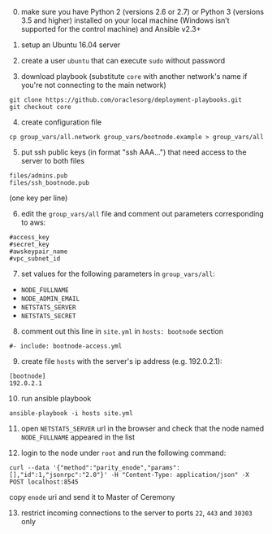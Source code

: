 0. make sure you have Python 2 (versions 2.6 or 2.7) or Python 3 (versions 3.5 and higher) installed on your local machine (Windows isn’t supported for the control machine) and Ansible v2.3+

1. setup an Ubuntu 16.04 server

2. create a user `ubuntu` that can execute `sudo` without password

3. download playbook (substitute `core` with another network's name if you're not connecting to the main network)
```
git clone https://github.com/oraclesorg/deployment-playbooks.git
git checkout core
```

4. create configuration file
```
cp group_vars/all.network group_vars/bootnode.example > group_vars/all
```

5. put ssh public keys (in format "ssh AAA...") that need access to the server to both files
```
files/admins.pub
files/ssh_bootnode.pub
```
(one key per line)

6. edit the `group_vars/all` file and comment out parameters corresponding to aws:
```
#access_key
#secret_key
#awskeypair_name
#vpc_subnet_id
```

7. set values for the following parameters in `group_vars/all`:
* `NODE_FULLNAME`
* `NODE_ADMIN_EMAIL`
* `NETSTATS_SERVER`
* `NETSTATS_SECRET`

8. comment out this line in `site.yml` in `hosts: bootnode` section
```
#- include: bootnode-access.yml
```

9. create file `hosts` with the server's ip address (e.g. 192.0.2.1):
```
[bootnode]
192.0.2.1
```

10. run ansible playbook
```
ansible-playbook -i hosts site.yml
```

11. open `NETSTATS_SERVER` url in the browser and check that the node named `NODE_FULLNAME` appeared in the list

12. login to the node under `root` and run the following command:
```
curl --data '{"method":"parity_enode","params":[],"id":1,"jsonrpc":"2.0"}' -H "Content-Type: application/json" -X POST localhost:8545
```
copy `enode` uri and send it to Master of Ceremony

13. restrict incoming connections to the server to ports `22`, `443` and `30303` only
